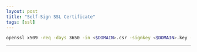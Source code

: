 ```yaml
---
layout: post
title: "Self-Sign SSL Certificate"
tags: [ssl]
---
```


```bash
openssl x509 -req -days 3650 -in <$DOMAIN>.csr -signkey <$DOMAIN>.key -out <$DOMAIN>.crt
```

---
